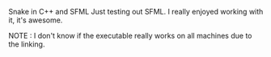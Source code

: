 Snake in C++ and SFML
Just testing out SFML. I really enjoyed working with it, it's awesome.

NOTE : I don't know if the executable really works on all machines due to the linking.
